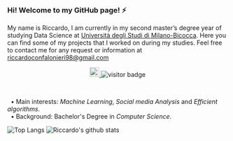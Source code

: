 ### Hi! Welcome to my GitHub page! ⚡
<!-- 
**rconfa/rconfa is a ✨ special ✨ repository because its `README.md` (this file) appears on your GitHub profile.

- 🔭 I’m currently working on ...
- 🌱 I’m currently learning ...
- 👯 I’m looking to collaborate on ...
- 🤔 I’m looking for help with ...
- 💬 Ask me about ...
- 📫 How to reach me: ...
- 😄 Pronouns: ...
- ⚡ Fun fact: ...
-->

My name is Riccardo, I am currently in my second master’s degree year of studying Data Science at [Università degli Studi di Milano-Bicocca](https://www.unimib.it/). 
Here you can find some of my projects that I worked on during my studies. 
Feel free to contact me for any request or information at riccardoconfalonieri98@gmail.com
<p align="center"> 
  <a href="https://www.linkedin.com/in/riccardo-confalonieri-5250b0201/">
    <img alt="Ayush's Linkdein" width="22px" src="https://cdn.jsdelivr.net/npm/simple-icons@v3/icons/linkedin.svg" />
  </a>
  <img src="https://visitor-badge.laobi.icu/badge?page_id=rconfa.rconfa" alt="visitor badge"/>
</p><br>

&nbsp;&nbsp;• Main interests: _Machine Learning_, _Social media Analysis_ and _Efficient algorithms_. <br>
&nbsp;&nbsp;• Background: Bachelor's Degree in _Computer Science_.


![Top Langs](https://github-readme-stats.vercel.app/api/top-langs/?username=rconfa&layout=compact)
![Riccardo's github stats](https://github-readme-stats.vercel.app/api?username=rconfa&count_private=true&show_icons=true)
